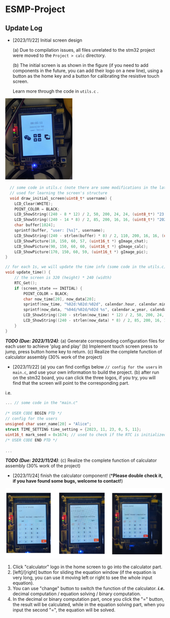 # ESMP-Project

## Update Log
- [2023/11/22] Initial screen design
  
  (a) Due to compilation issues, all files unrelated to the stm32 project were moved to the `Project > calc` directory.

  (b) The initial screen is as shown in the figure (if you need to add components in the future, you can add their logo on a new line), using a button as the home key and a button for calibrating the resistive touch screen.
  
  Learn more through the code in `utils.c` .

<img src="https://raw.githubusercontent.com/Maystern/picbed/main/278EE8593A315DE9F5F38BB3234D9035.jpg" alt="278EE8593A315DE9F5F38BB3234D9035" style="zoom:25%;" />

```c
  // some code in utils.c (note there are some modifications in the later version after 2023/11/21)
  // used for learning the screen's structure
  void draw_initial_screen(uint8_t* username) {
    LCD_Clear(WHITE);
    POINT_COLOR = BLACK;
    LCD_ShowString((240 - 8 * 12) / 2, 50, 200, 24, 24, (uint8_t*) "23:59:59"); // show text in middle of the line
    LCD_ShowString((240 - 14 * 8) / 2, 85, 200, 16, 16, (uint8_t*) "2023/11/22 WED");
    char buffer[1024];
    sprintf(buffer, "user: [%s]", username);
    LCD_ShowString((240 - strlen(buffer) * 8) / 2, 110, 200, 16, 16, (uint8_t*) buffer);
    LCD_ShowPicture(10, 150, 60, 57, (uint16_t *) gImage_chat);
    LCD_ShowPicture(90, 150, 60, 60, (uint16_t *) gImage_calc);
    LCD_ShowPicture(170, 150, 60, 59, (uint16_t *) gImage_pic);
}
```

```c
// for each 1s, we will update the time info (some code in the utils.c)
void update_time() {
	// the screen is 320 (height) * 240 (width)
	RTC_Get();
	if (screen_state == INITIAL) {
		POINT_COLOR = BLACK;
		char now_time[20], now_data[20];
		sprintf(now_time, "%02d:%02d:%02d", calendar.hour, calendar.min, calendar.sec);
		sprintf(now_data, "%04d/%02d/%02d %s", calendar.w_year, calendar.w_month, calendar.w_date, getDayOfWeekString(calendar.week));
		LCD_ShowString((240 - strlen(now_time) * 12) / 2, 50, 200, 24, 24, (uint8_t*) now_time);
		LCD_ShowString((240 - strlen(now_data) * 8) / 2, 85, 200, 16, 16, (uint8_t*) now_data);
	}
}

```

***TODO (Due: 2023/11/24)***: (a) Generate corresponding configuration files for each user to achieve 'plug and play' (b) Implement touch screen press to jump, press button home key to return. (c) Realize the complete function of calculator assembly (30% work of the project) 

- [2023/11/22] (a) you can find configs below `// config for the users` in  `main.c`, and use your own information to build the project. (b) after run on the stm32 board, you can click the three logos, if you try, you will find that the screen will point to the corresponding part.   

i.e.

```c
... // some code in the "main.c"

/* USER CODE BEGIN PTD */
// config for the users
unsigned char user_name[20] = "Alice";
struct TIME_SETTING time_setting = {2023, 11, 23, 0, 5, 11};
uint16_t mark_seed = 0x1674; // used to check if the RTC is initialized (if you want to reset the RTC, change this value)
/* USER CODE END PTD */

...
```

***TODO (Due: 2023/11/24)***: (c) Realize the complete function of calculator assembly (30% work of the project)


- [2023/11/24]  finish the calculator component! (***Please double check it, if you have found some bugs, welcome to contact!**)

![image-20231124031649201](https://raw.githubusercontent.com/Maystern/picbed/main/image-20231124031649201.png)

1. Click "calculator" logo in the home screen to go into the calculator part.
2. [left]/[right] button for sliding the equation window (if the equation is very long, you can use it moving left or right to see the whole input equation).
3. You can use "change" button to switch the function of the calculator. ***i.e.*** decimal computation / equation solving / binary computation.
4. In the decimal or binary computation part, once you click the "=" button, the result will be calculated, while in the equation solving part, when you input the second "=", the equation will be solved.
